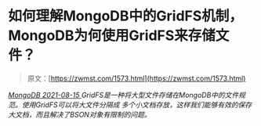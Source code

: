 <!--yml
category: 未分类
date: 0001-01-01 00:00:00
--->

# 如何理解MongoDB中的GridFS机制，MongoDB为何使用GridFS来存储文件？

> 原文：[https://zwmst.com/1573.html](https://zwmst.com/1573.html)

   [ *MongoDB* ](https://zwmst.com/mongodb)*[ <time datetime="2021-08-15T15:29:33+08:00"> 2021-08-15 </time> ](https://zwmst.com/1573.html)  GridFS是一种将大型文件存储在MongoDB中的文件规范。使用GridFS可以将大文件分隔成 多个小文档存放，这样我们能够有效的保存大文档，而且解决了BSON对象有限制的问题。*